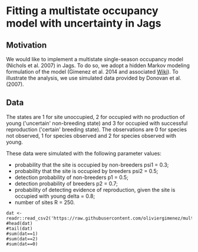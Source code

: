 # Fitting a multistate occupancy model with uncertainty in Jags

## Motivation

We would like to implement a multistate single-season occupancy model (Nichols et al. 2007) in Jags. To do so, we adopt a hidden Markov modeling formulation of the model (Gimenez et al. 2014 and associated [Wiki](http://occupancyinesurge.wikidot.com/multiple-states-and-uncertainty)). To illustrate the analysis, we use simulated data provided by Donovan et al. (2007).

## Data

The states are 1 for site unoccupied, 2 for occupied with no production of young ('uncertain' non-breeding state) and 3 for occupied with successful reproduction ('certain' breeding state). The observations are 0 for species not observed, 1 for species observed and 2 for species observed with young.

These data were simulated with the following parameter values:
* probability that the site is occupied by non-breeders psi1 = 0.3;
* probability that the site is occupied by breeders psi2 = 0.5;
* detection probability of non-breeders p1 = 0.5;
* detection probability of breeders p2 = 0.7;
* probability of detecting evidence of reproduction, given the site is occupied with young delta = 0.8;
* number of sites R = 250.

```{r message=FALSE, warning=FALSE, paged.print=FALSE}
dat <- readr::read_csv2('https://raw.githubusercontent.com/oliviergimenez/multistate_occupancy/master/multiocc.csv')
#head(dat)
#tail(dat)
#sum(dat==1)
#sum(dat==2)
#sum(dat==0)
```
